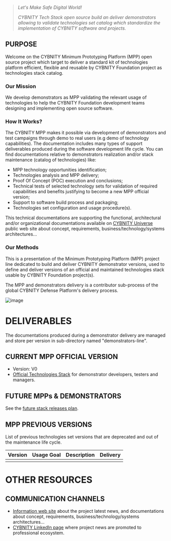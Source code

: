 > _Let's Make Safe Digital World!_
>
> _CYBNITY Tech Stack open source build an deliver demonstrators allowing to validate technologies set catalog which standardize the implementation of CYBNITY software and projects._

## PURPOSE
Welcome on the CYBNITY Minimum Prototyping Platform (MPP) open source project which target to deliver a standard kit of technologies platform efficient, flexible and reusable by CYBNITY Foundation project as technologies stack catalog.

### Our Mission
We develop demonstrators as MPP validating the relevant usage of technologies to help the CYBNITY Foundation development teams designing and implementing open source software.
### How It Works?
The CYBNITY MPP makes it possible via development of demonstrators and test campaigns through demo to real users (e.g demo of technology capabilities).
The documentation includes many types of support deliverables produced during the software development life cycle.
You can find documentations relative to demonstrators realization and/or stack maintenance (catalog of technologies) like:
- MPP technology opportunities identification;
- Technologies analysis and MPP delivery;
- Proof Of Concept (POC) execution and conclusions;
- Technical tests of selected technology sets for validation of required capabilities and benefits justifying to become a new MPP official version;
- Support to software build process and packaging;
- Technologies set configuration and usage procedure(s).

This technical documentations are supporting the functional, architectural and/or organizational documentations available on [CYBNITY Universe](https://cybnity.notion.site/CYBNITY-Universe-c707ba2ebc3047c6ad533f18b2e0f9db) public web site about concept, requirements, business/technology/systems architectures...

### Our Methods
This is a presentation of the Minimum Prototyping Platform (MPP) project line dedicated to build and deliver CYBNITY demonstrator versions, used to define and deliver versions of an official and maintained technologies stack usable by CYBNITY Foundation project(s).

The MPP and demonstrators delivery is a contributor sub-process of the global CYBNITY Defense Platform's delivery process.

![image](https://user-images.githubusercontent.com/16148082/161949445-0c2ab441-745e-44d4-972b-f24cb7680fbd.png)

# DELIVERABLES
The documentations produced during a demonstrator delivery are managed and store per version in sub-directory named "demonstrators-line".

## CURRENT MPP OFFICIAL VERSION
- Version: V0
- [Official Technologies Stack](demonstrators-line/demonstrator-v0/v0-technologies-stack.md) for demonstrator developers, testers and managers.

## FUTURE MPPs & DEMONSTRATORS
See the [future stack releases plan](docs/releases-plan.md).

## MPP PREVIOUS VERSIONS
List of previous technologies set versions that are deprecated and out of the maintenance life cycle.

| Version | Usage Goal | Description | Delivery |
|  :---:  |   :---     |    :---     |     ---: |
|   |  |  |  |

# OTHER RESOURCES
## COMMUNICATION CHANNELS
- [Information web site](https://cybnity.notion.site/CYBNITY-Universe-c707ba2ebc3047c6ad533f18b2e0f9db) about the project latest news, and documentations about concept, requirements, business/technology/systems architectures...
- [CYBNITY LinkedIn page](https://www.linkedin.com/company/cybnity) where project news are promoted to professional ecosystem.
